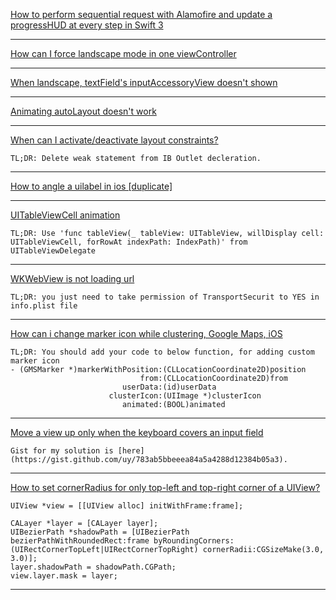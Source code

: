 [How to perform sequential request with Alamofire and update a progressHUD at every step in Swift 3](https://stackoverflow.com/questions/40555188/how-to-perform-sequential-request-with-alamofire-and-update-a-progresshud-at-eve)

---

[How can I force landscape mode in one viewController](https://stackoverflow.com/a/48490331/1545139)

---

[When landscape, textField's inputAccessoryView doesn't shown](https://stackoverflow.com/a/46421548/1545139)

---

[Animating autoLayout doesn't work](https://stackoverflow.com/questions/32170893/animate-autolayout-constraints-doesnt-work-on-ios-7)

---

[When can I activate/deactivate layout constraints?](https://stackoverflow.com/a/28717185/1545139)
```
TL;DR: Delete weak statement from IB Outlet decleration.
```

---

[How to angle a uilabel in ios [duplicate]](https://stackoverflow.com/a/17523030/1545139)

---

[UITableViewCell animation](https://stackoverflow.com/a/46928194/1545139)
```
TL;DR: Use 'func tableView(_ tableView: UITableView, willDisplay cell: UITableViewCell, forRowAt indexPath: IndexPath)' from UITableViewDelegate
```

---

[WKWebView is not loading url](https://stackoverflow.com/a/47605305/1545139)
```
TL;DR: you just need to take permission of TransportSecurit to YES in info.plist file
```

---

[How can i change marker icon while clustering, Google Maps, iOS](https://stackoverflow.com/a/39788560/1545139)
```
TL;DR: You should add your code to below function, for adding custom marker icon
- (GMSMarker *)markerWithPosition:(CLLocationCoordinate2D)position
                             from:(CLLocationCoordinate2D)from
                         userData:(id)userData
                      clusterIcon:(UIImage *)clusterIcon
                         animated:(BOOL)animated
```

---

[Move a view up only when the keyboard covers an input field](https://stackoverflow.com/a/28813720)
```
Gist for my solution is [here](https://gist.github.com/uy/783ab5bbeeea84a5a4288d12384b05a3).
```

---

[How to set cornerRadius for only top-left and top-right corner of a UIView?](https://stackoverflow.com/a/41197790)
```
UIView *view = [[UIView alloc] initWithFrame:frame];

CALayer *layer = [CALayer layer];
UIBezierPath *shadowPath = [UIBezierPath bezierPathWithRoundedRect:frame byRoundingCorners:(UIRectCornerTopLeft|UIRectCornerTopRight) cornerRadii:CGSizeMake(3.0, 3.0)];
layer.shadowPath = shadowPath.CGPath;
view.layer.mask = layer;
```

---
